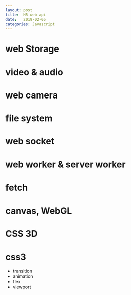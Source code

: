 ```yaml
---
layout: post
title:  H5 web api
date:   2019-02-05 
categories: Javascript 
---
```


# web Storage

# video & audio

# web camera

# file system

# web socket

# web worker & server worker

# fetch

# canvas, WebGL

# CSS 3D

# css3
- transition
- animation
- flex
- viewport